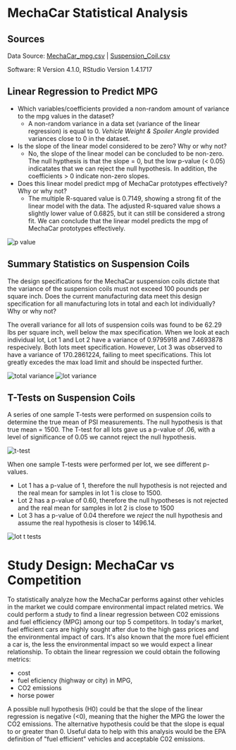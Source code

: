 # MechaCar Statistical Analysis

## Sources

Data Source:  [MechaCar_mpg.csv](https://github.com/monsecc01/MechaCar_Statistical_Analysis/blob/621f72d1094689ed2c9b467a1d42d3dcff991481/Resources/MechaCar_mpg.csv) | 
[Suspension_Coil.csv](https://github.com/monsecc01/MechaCar_Statistical_Analysis/blob/621f72d1094689ed2c9b467a1d42d3dcff991481/Resources/Suspension_Coil.csv)

Software: R Version 4.1.0, RStudio Version 1.4.1717

## Linear Regression to Predict MPG

* Which variables/coefficients provided a non-random amount of variance to the mpg values in the dataset?
  * A non-random variance in a data set (variance of the linear regression) is equal to 0. *Vehicle Weight & Spoiler Angle* provided variances close to 0 in the dataset.
* Is the slope of the linear model considered to be zero? Why or why not?
  * No, the slope of the linear model can be concluded to be non-zero. The null hypthesis is that the slope = 0, but the low p-value (< 0.05) indicatates that we can reject the null hypothesis. In addition, the coefficients > 0 indicate non-zero slopes.
* Does this linear model predict mpg of MechaCar prototypes effectively? Why or why not?
  * The multiple R-squared value is 0.7149, showing a strong fit of the linear model with the data. The adjusted R-squared value shows a slightly lower value of 0.6825, but it can still be considered a strong fit. We can conclude that the linear model predicts the mpg of MechaCar prototypes effectively.

![p value](https://user-images.githubusercontent.com/81447450/125151962-89f18d00-e10f-11eb-8eb4-5bef3780bfa8.PNG)


## Summary Statistics on Suspension Coils

The design specifications for the MechaCar suspension coils dictate that the variance of the suspension coils must not exceed 100 pounds per square inch. 
Does the current manufacturing data meet this design specification for all manufacturing lots in total and each lot individually? Why or why not?

The overall variance for all lots of suspension coils was found to be 62.29 lbs per square inch, well below the max specification. 
When we look at each individual lot, Lot 1 and Lot 2 have a variance of 0.9795918 and 7.4693878 respecively. Both lots meet specification. However, Lot 3 was observed to have a variance of 170.2861224, failing to meet specifications. This lot greatly excedes the max load limit and should be inspected further. 

![total variance](https://user-images.githubusercontent.com/81447450/125152269-27998c00-e111-11eb-9492-3d09fbb3fda5.PNG)
![lot variance](https://user-images.githubusercontent.com/81447450/125152275-2d8f6d00-e111-11eb-91a0-855a480d9fac.PNG)


## T-Tests on Suspension Coils

A series of one sample T-tests were performed on suspension coils to determine the true mean of PSI measurements. The null hypothesis is that true mean = 1500.
The T-test for all lots gave us a p-value of .06, with a level of significance of 0.05 we cannot reject the null hypothesis. 

![t-test](https://user-images.githubusercontent.com/81447450/125154145-3a668d80-e11e-11eb-88e7-55e42cf03497.PNG)

When one sample T-tests were performed per lot, we see different p-values.
* Lot 1 has a p-value of 1, therefore the null hypothesis is not rejected and the real mean for samples in lot 1 is close to 1500.
* Lot 2 has a p-value of 0.60, therefore the null hypotheses is not rejected and the real mean for samples in lot 2 is close to 1500
* Lot 3 has a p-value of 0.04 therefore we *reject* the null hypothesis and assume the real hypothesis is closer to 1496.14.

![lot t tests](https://user-images.githubusercontent.com/81447450/125154119-0db27600-e11e-11eb-87f4-2cccbc849114.PNG)


# Study Design: MechaCar vs Competition

To statistically analyze how the MechaCar performs against other vehicles in the market we could compare environmental impact related metrics. We could perform a study to find a linear regression between C02 emissions and fuel efficiency (MPG) among our top 5 competitors. In today's market, fuel efficient cars are highly sought after due to the high gass prices and the environmental impact of cars. It's also known that the more fuel efficient a car is, the less the environmental impact so we would expect a linear relationship. To obtain the linear regression we could obtain the following metrics:
* cost
* fuel eficiency (highway or city) in MPG, 
* CO2 emissions
* horse power

A possible null hypothesis (H0) could be that the slope of the linear regression is negative (<0), meaning that the higher the MPG the lower the CO2 emissions. The alternative hypothesis could be that the slope is equal to or greater than 0. Useful data to help with this analysis would be the EPA definition of "fuel efficient" vehicles and acceptable C02 emissions.
